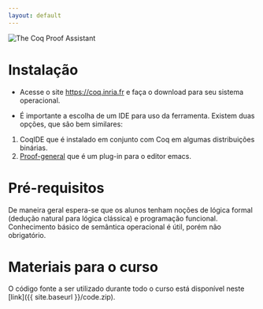 ```yaml
---
layout: default
---
```


![The Coq Proof Assistant](https://www.inria.fr/var/inria/storage/images/medias/inria/images-chapo/coq_logo_chapo/772080-1-fre-FR/coq_logo_chapo_vignette.png)


Instalação
=======

- Acesse o site <https://coq.inria.fr> e faça o download para seu
sistema operacional.

- É importante a escolha de um IDE para uso
da ferramenta. Existem duas opções, que são bem similares:
1. CoqIDE que é instalado em conjunto com Coq em algumas
distribuições binárias.
2. [Proof-general](https://proofgeneral.github.io) que é um plug-in
para o editor emacs.


Pré-requisitos
==========

De maneira geral espera-se que os alunos tenham noções
de lógica formal (dedução natural para lógica clássica) e programação
funcional. Conhecimento básico de semântica operacional é útil, porém
não obrigatório.

Materiais para o curso
==============

O código fonte a ser utilizado durante todo o curso está
disponível neste [link]({{ site.baseurl }}/code.zip).

